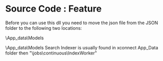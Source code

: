# Source Code : Feature

Before you can use this dll you need to move the json file from the JSON folder to the following two locations:

<path-to-xconnect>\App_data\Models

<path-to-xconnect-search-indexer>\App_data\Models
Search Indexer is usually found in xconnect App_Data folder then "\jobs\continuous\IndexWorker"
